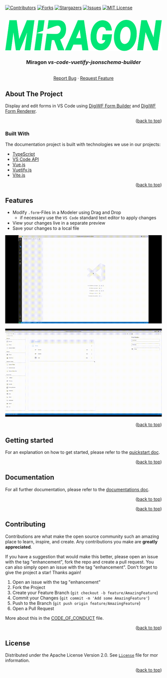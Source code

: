 <div id="top"></div>

<!-- PROJECT SHIELDS -->
[![Contributors][contributors-shield]][contributors-url]
[![Forks][forks-shield]][forks-url]
[![Stargazers][stars-shield]][stars-url]
[![Issues][issues-shield]][issues-url]
[![MIT License][license-shield]][license-url]
<!-- END OF PROJECT SHIELDS -->

<!-- PROJECT LOGO -->
<br />
<div align="center">
  <a href="#">
    <img src="images/logo.png" alt="Logo" height="100">
  </a>

<h3 align="center">Miragon <i>vs-code-vuetify-jsonschema-builder</i></h3>

  <p align="center">
    <i></i>
    <br /><a href="https://github.com/FlowSquad/vs-code-vuetify-jsonschema-builder/issues">Report Bug</a>
    ·
    <a href="https://github.com/FlowSquad/vs-code-vuetify-jsonschema-builder/issues">Request Feature</a>
  </p>
</div>

<!-- ABOUT THE PROJECT -->
## About The Project

Display and edit forms in VS Code using [DigiWF Form Builder](https://github.com/it-at-m/digiwf-form-builder) and
[DigiWF Form Renderer](https://github.com/it-at-m/digiwf-form-renderer).


<p align="right">(<a href="#top">back to top</a>)</p>



### Built With

The documentation project is built with technologies we use in our projects:

* [TypeScript](https://www.typescriptlang.org/)
* [VS Code API](https://code.visualstudio.com/api/references/vscode-api)
* [Vue.js](https://vuejs.org/)
* [Vuetify.js](https://vuetifyjs.com/en/)
* [Vite.js](https://vitejs.dev/)

<p align="right">(<a href="#top">back to top</a>)</p>

## Features

* Modify `.form`-Files in a Modeler using Drag and Drop
  * if necessary use the `VS Code` standard text editor to apply changes
* View your changes live in a separate preview
* Save your changes to a local file

![JsonSchemaBuilder_1](./images/JsonSchemaBuilder_1.gif)

![JsonSchemaBuilder_2](./images/JsonSchemaBuilder_2.gif)

<p align="right">(<a href="#top">back to top</a>)</p>

## Getting started

For an explanation on how to get started, please refer to the [quickstart doc](docs/quickstart.md).

<p align="right">(<a href="#top">back to top</a>)</p>

## Documentation

For all further documentation, please refer to the [documentations doc](docs/extension/documentation.md).

<p align="right">(<a href="#top">back to top</a>)</p>

<p align="right">(<a href="#top">back to top</a>)</p>

<!-- CONTRIBUTING -->
## Contributing

Contributions are what make the open source community such an amazing place to learn, inspire, and create. Any contributions you make are **greatly appreciated**.

If you have a suggestion that would make this better, please open an issue with the tag "enhancement", fork the repo and create a pull request. You can also simply open an issue with the tag "enhancement".
Don't forget to give the project a star! Thanks again!

1. Open an issue with the tag "enhancement"
2. Fork the Project
3. Create your Feature Branch (`git checkout -b feature/AmazingFeature`)
4. Commit your Changes (`git commit -m 'Add some AmazingFeature'`)
5. Push to the Branch (`git push origin feature/AmazingFeature`)
6. Open a Pull Request

More about this in the [CODE_OF_CONDUCT](/CODE_OF_CONDUCT.md) file.

<p align="right">(<a href="#top">back to top</a>)</p>

## License

Distributed under the Apache License Version 2.0. See [`License`](LICENSE) file for mor information.


<p align="right">(<a href="#top">back to top</a>)</p>


<!-- MARKDOWN LINKS & IMAGES -->
<!-- https://www.markdownguide.org/basic-syntax/#reference-style-links -->
[contributors-shield]: https://img.shields.io/github/contributors/FlowSquad/vs-code-vuetify-jsonschema-builder.svg?style=for-the-badge

[contributors-url]: https://github.com/FlowSquad/vs-code-vuetify-jsonschema-builder/graphs/contributors

[forks-shield]: https://img.shields.io/github/forks/FlowSquad/vs-code-vuetify-jsonschema-builder.svg?style=for-the-badge

[forks-url]: https://github.com/FlowSquad/vs-code-vuetify-jsonschema-builder/network/members

[stars-shield]: https://img.shields.io/github/stars/FlowSquad/vs-code-vuetify-jsonschema-builder.svg?style=for-the-badge

[stars-url]: https://github.com/FlowSquad/vs-code-vuetify-jsonschema-builder/stargazers

[issues-shield]: https://img.shields.io/github/issues/FlowSquad/vs-code-vuetify-jsonschema-builder.svg?style=for-the-badge

[issues-url]: https://github.com/FlowSquad/vs-code-vuetify-jsonschema-builder/issues

[license-shield]: https://img.shields.io/github/license/FlowSquad/vs-code-vuetify-jsonschema-builder.svg?style=for-the-badge

[license-url]: https://github.com/FlowSquad/vs-code-vuetify-jsonschema-builder/blob/master/LICENSE
